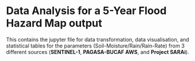 # Data Analysis for a 5-Year Flood Hazard Map output

This contains the jupyter file for data transformation, data visualisation, and statistical tables for the parameters (Soil-Moisture/Rain/Rain-Rate) from 3 different sources (**SENTINEL-1**, **PAGASA-BUCAF AWS**, and **Project SARAi**).